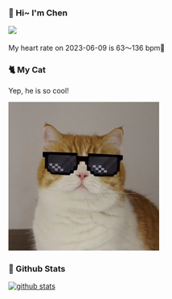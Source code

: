 ### 👋 Hi~ I'm Chen 

![](https://komarev.com/ghpvc/?username=z1cheng&style=flat)

My heart rate on 2023-06-09 is 63～136 bpm💖

### 🐈 My Cat
Yep, he is so cool!

<img src="/images/mycat.jpg" width="300px" />

### 🧐 Github Stats
[![github stats](https://github-readme-stats.vercel.app/api?username=z1cheng&show_icons=true&theme=default)](https://github.com/anuraghazra/github-readme-stats)

